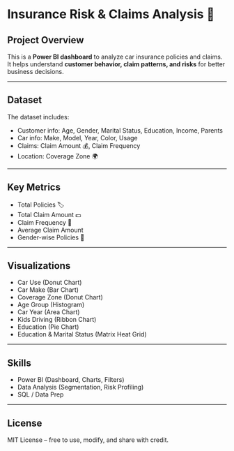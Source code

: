 # Insurance Risk & Claims Analysis 🚗

## Project Overview
This is a **Power BI dashboard** to analyze car insurance policies and claims.  
It helps understand **customer behavior, claim patterns, and risks** for better business decisions.

---

## Dataset
The dataset includes:

- Customer info: Age, Gender, Marital Status, Education, Income, Parents  
- Car info: Make, Model, Year, Color, Usage  
- Claims: Claim Amount 💰, Claim Frequency  
- Location: Coverage Zone 🌍  

---

## Key Metrics
- Total Policies 🏷️  
- Total Claim Amount 💵  
- Claim Frequency 🔄  
- Average Claim Amount  
- Gender-wise Policies 🚻  

---

## Visualizations
- Car Use (Donut Chart)  
- Car Make (Bar Chart)  
- Coverage Zone (Donut Chart)  
- Age Group (Histogram)  
- Car Year (Area Chart)  
- Kids Driving (Ribbon Chart)  
- Education (Pie Chart)  
- Education & Marital Status (Matrix Heat Grid)  

---

## Skills
- Power BI (Dashboard, Charts, Filters)  
- Data Analysis (Segmentation, Risk Profiling)  
- SQL / Data Prep  

---

## License
MIT License – free to use, modify, and share with credit.

